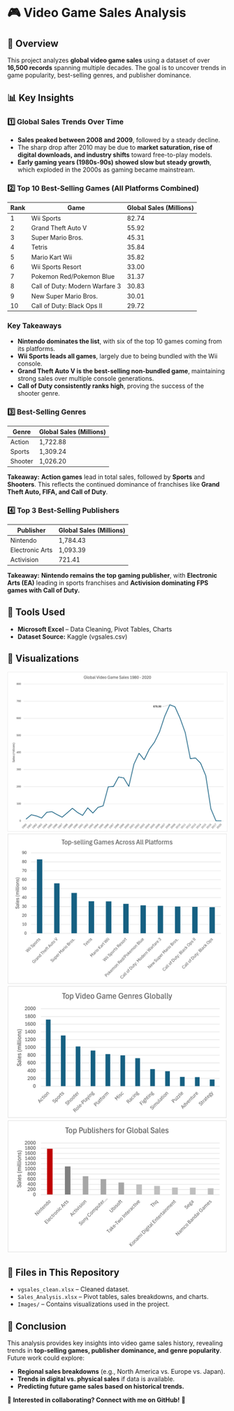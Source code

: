 # 🎮 Video Game Sales Analysis

## 📌 Overview
This project analyzes **global video game sales** using a dataset of over **16,500 records** spanning multiple decades. The goal is to uncover trends in game popularity, best-selling genres, and publisher dominance.

## 📊 Key Insights

### **1️⃣ Global Sales Trends Over Time**
- **Sales peaked between 2008 and 2009**, followed by a steady decline.
- The sharp drop after 2010 may be due to **market saturation, rise of digital downloads, and industry shifts** toward free-to-play models.
- **Early gaming years (1980s-90s) showed slow but steady growth**, which exploded in the 2000s as gaming became mainstream.

### **2️⃣ Top 10 Best-Selling Games (All Platforms Combined)**
| Rank | Game | Global Sales (Millions) |
|------|-------------------------------|---------------------|
| 1    | Wii Sports                    | 82.74               |
| 2    | Grand Theft Auto V            | 55.92               |
| 3    | Super Mario Bros.             | 45.31               |
| 4    | Tetris                         | 35.84               |
| 5    | Mario Kart Wii                 | 35.82               |
| 6    | Wii Sports Resort              | 33.00               |
| 7    | Pokemon Red/Pokemon Blue       | 31.37               |
| 8    | Call of Duty: Modern Warfare 3 | 30.83               |
| 9    | New Super Mario Bros.          | 30.01               |
| 10   | Call of Duty: Black Ops II     | 29.72               |

### **Key Takeaways**
- **Nintendo dominates the list**, with six of the top 10 games coming from its platforms.
- **Wii Sports leads all games**, largely due to being bundled with the Wii console.
- **Grand Theft Auto V is the best-selling non-bundled game**, maintaining strong sales over multiple console generations.
- **Call of Duty consistently ranks high**, proving the success of the shooter genre.

### **3️⃣ Best-Selling Genres**
| Genre  | Global Sales (Millions) |
|--------|-------------------------|
| Action | 1,722.88                |
| Sports | 1,309.24                |
| Shooter | 1,026.20               |

**Takeaway:** **Action games** lead in total sales, followed by **Sports** and **Shooters**. This reflects the continued dominance of franchises like **Grand Theft Auto, FIFA, and Call of Duty**.

### **4️⃣ Top 3 Best-Selling Publishers**
| Publisher          | Global Sales (Millions) |
|--------------------|------------------------|
| Nintendo          | 1,784.43                |
| Electronic Arts   | 1,093.39                |
| Activision        | 721.41                  |

**Takeaway:** **Nintendo remains the top gaming publisher**, with **Electronic Arts (EA)** leading in sports franchises and **Activision dominating FPS games with Call of Duty.**

## 🔧 Tools Used
- **Microsoft Excel** – Data Cleaning, Pivot Tables, Charts
- **Dataset Source:** Kaggle (vgsales.csv)

## 📸 Visualizations
![Global Sales Trend](Images/global_sales_trend.png)  
![Top 10 Games](Images/top_10_games.png)  
![Top Genres](Images/top_genres.png)  
![Top Publishers](Images/top_publishers.png)  

## 📂 Files in This Repository
- `vgsales_clean.xlsx` – Cleaned dataset.
- `Sales_Analysis.xlsx` – Pivot tables, sales breakdowns, and charts.
- `Images/` – Contains visualizations used in the project.

## 📌 Conclusion
This analysis provides key insights into video game sales history, revealing trends in **top-selling games, publisher dominance, and genre popularity**. Future work could explore:
- **Regional sales breakdowns** (e.g., North America vs. Europe vs. Japan).
- **Trends in digital vs. physical sales** if data is available.
- **Predicting future game sales based on historical trends.**

📢 **Interested in collaborating? Connect with me on GitHub!** 🚀
